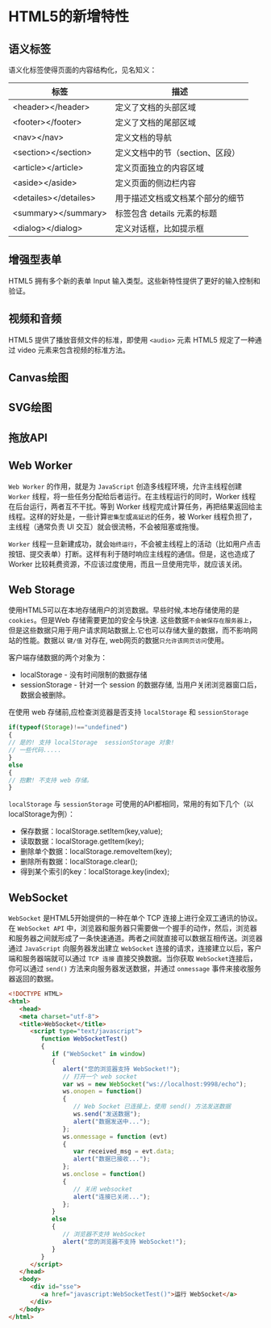 # HTML5的新增特性

## 语义标签

语义化标签使得页面的内容结构化，见名知义：

| 标签 | 描述 |
| -------- | -------- |
| &lt;header&gt;&lt;/header&gt; | 定义了文档的头部区域 |
| &lt;footer&gt;&lt;/footer&gt; | 定义了文档的尾部区域 |
| &lt;nav&gt;&lt;/nav&gt; | 定义文档的导航 |
| &lt;section&gt;&lt;/section&gt; | 定义文档中的节（section、区段） |
| &lt;article&gt;&lt;/article&gt; | 定义页面独立的内容区域 |
| &lt;aside&gt;&lt;/aside&gt; | 定义页面的侧边栏内容 |
| &lt;detailes&gt;&lt;/detailes&gt; | 用于描述文档或文档某个部分的细节 |
| &lt;summary&gt;&lt;/summary&gt; | 标签包含 details 元素的标题 |
| &lt;dialog&gt;&lt;/dialog&gt; | 定义对话框，比如提示框 |

## 增强型表单

  HTML5 拥有多个新的表单 Input 输入类型。这些新特性提供了更好的输入控制和验证。
  
## 视频和音频

  HTML5 提供了播放音频文件的标准，即使用 `<audio>` 元素
  HTML5 规定了一种通过 video 元素来包含视频的标准方法。
  
## Canvas绘图

## SVG绘图

## 拖放API

## Web Worker

`Web Worker` 的作用，就是为 `JavaScript` 创造多线程环境，允许主线程创建 `Worker` 线程，将一些任务分配给后者运行。在主线程运行的同时，Worker 线程在后台运行，两者互不干扰。等到 Worker 线程完成计算任务，再把结果返回给主线程。这样的好处是，一些计算`密集型`或`高延迟`的任务，被 Worker 线程负担了，主线程（通常负责 UI 交互）就会很流畅，不会被阻塞或拖慢。

`Worker` 线程一旦新建成功，就会`始终运行`，不会被主线程上的活动（比如用户点击按钮、提交表单）打断。这样有利于随时响应主线程的通信。但是，这也造成了 Worker 比较耗费资源，不应该过度使用，而且一旦使用完毕，就应该关闭。

## Web Storage

使用HTML5可以在本地存储用户的浏览数据。早些时候,本地存储使用的是`cookies`。但是Web 存储需要更加的安全与快速. 这些数据`不会被保存在服务器上`，但是这些数据只用于用户请求网站数据上.它也可以存储大量的数据，而不影响网站的性能。数据以 `键/值` 对存在, web网页的数据`只允许该网页访问`使用。

客户端存储数据的两个对象为：
  
- localStorage - 没有时间限制的数据存储
- sessionStorage - 针对一个 session 的数据存储, 当用户关闭浏览器窗口后，数据会被删除。
  
在使用 web 存储前,应检查浏览器是否支持 `localStorage` 和 `sessionStorage`
  
``` javascript
if(typeof(Storage)!=="undefined")
{
// 是的! 支持 localStorage  sessionStorage 对象!
// 一些代码.....
}
else
{
// 抱歉! 不支持 web 存储。
}
```

  `localStorage` 与 `sessionStorage` 可使用的API都相同，常用的有如下几个（以localStorage为例）：

- 保存数据：localStorage.setItem(key,value);
- 读取数据：localStorage.getItem(key);
- 删除单个数据：localStorage.removeItem(key);
- 删除所有数据：localStorage.clear();
- 得到某个索引的key：localStorage.key(index);

## WebSocket

`WebSocket` 是HTML5开始提供的一种在单个 TCP 连接上进行全双工通讯的协议。在 `WebSocket API` 中，浏览器和服务器只需要做一个握手的动作，然后，浏览器和服务器之间就形成了一条快速通道。两者之间就直接可以数据互相传送。浏览器通过 `JavaScript` 向服务器发出建立 `WebSocket` 连接的请求，连接建立以后，客户端和服务器端就可以通过 `TCP 连接` 直接交换数据。当你获取 `WebSocket`连接后，你可以通过 `send()` 方法来向服务器发送数据，并通过 `onmessage` 事件来接收服务器返回的数据。

``` html
<!DOCTYPE HTML>
<html>
   <head>
   <meta charset="utf-8">
   <title>WebSocket</title>
      <script type="text/javascript">
         function WebSocketTest()
         {
            if ("WebSocket" in window)
            {
               alert("您的浏览器支持 WebSocket!");
               // 打开一个 web socket
               var ws = new WebSocket("ws://localhost:9998/echo");
               ws.onopen = function()
               {
                  // Web Socket 已连接上，使用 send() 方法发送数据
                  ws.send("发送数据");
                  alert("数据发送中...");
               };
               ws.onmessage = function (evt)
               {
                  var received_msg = evt.data;
                  alert("数据已接收...");
               };
               ws.onclose = function()
               {
                  // 关闭 websocket
                  alert("连接已关闭...");
               };
            }
            else
            {
               // 浏览器不支持 WebSocket
               alert("您的浏览器不支持 WebSocket!");
            }
         }
      </script>
   </head>
   <body>
      <div id="sse">
         <a href="javascript:WebSocketTest()">运行 WebSocket</a>
      </div>
   </body>
</html>
```
